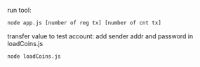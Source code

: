 run tool:
```bash
node app.js [number of reg tx] [number of cnt tx]
```

transfer value to test account:
add sender addr and password in loadCoins.js
```
node loadCoins.js
```